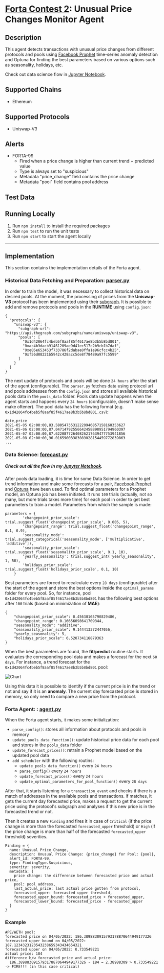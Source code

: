 # [Forta Contest 2](https://docs.forta.network/en/latest/contest6-forta/): Unusual Price Changes Monitor Agent

## Description

This agent detects transactions with unusual price changes from different protocols and pools using [Facebook Prophet](https://facebook.github.io/prophet/) time-series anomaly detection and Optuna for finding the best parameters based on various options such as seasonality, holidays, etc.

Check out data science flow in [Jupyter Notebook](https://github.com/zytfo/forta-unusual-price-change-agent/blob/main/anomaly-detection.ipynb). 

## Supported Chains

- Ethereum

## Supported Protocols

- Uniswap-V3

## Alerts

- FORTA-99
  - Fired when a price change is higher than current trend + predicted value
  - Type is always set to "suspicious"
  - Metadata "price_change" field contains the price change
  - Metadata "pool" field contains pool address

## Test Data

## Running Locally
1. Run `npm install` to install the required packages
2. Run `npm test` to run the unit tests
3. Run `npm start` to start the agent locally
---
## Implementation
This section contains the implementation details of the Forta agent.

### Historical Data Fetching and Preparation: [parser.py](https://github.com/zytfo/forta-unusual-price-change-agent/blob/main/src/parser.py)
In order to train the model, it was necessary to collect historical data on desired pools. At the moment, the processing of prices from the **Uniswap-V3** protocol has been implemented using their [subgraph](https://thegraph.com/hosted-service/subgraph/uniswap/uniswap-v3). It is possible to add and remove protocols and pools in the **RUNTIME** using `config.json`:
```
{
  "protocols": {
    "uniswap-v3": {
      "subgraph-url": "https://api.thegraph.com/subgraphs/name/uniswap/uniswap-v3",
      "pools": [
        "0x1d42064fc4beb5f8aaf85f4617ae8b3b5b8bd801",
        "0xac4b3dacb91461209ae9d41ec517c2b9cb1b7daf",
        "0xe05e653453f733786f2dabae0ffa1e96cfcc4b25",
        "0xf56d08221b5942c428acc5de8f78489a97fc5599"
      ]
    }
  }
}
```
The next update of protocols and pools will be done `24 hours` after the start of the agent (configurable).
The `parser.py` fetches data using protocol url and pools addresses from the `config.json` and stores all available historical pools data in the `pools_data` folder. Pools data update happens when the agent starts and happens every `24 hours` (configurable, doesn't make sense make oftener). The pool data has the following format (e.g. `0x1d42064fc4beb5f8aaf85f4617ae8b3b5b8bd801.csv`):
```
date,price
2021-05-05 02:00:00,83.58054735312220946857158160353627
2021-05-06 02:00:00,87.04714792556642458890951794960397
2021-05-07 02:00:00,87.62208772640826217639477753941856
2021-05-08 02:00:00,96.01659003383089028154459772839863
...
```

### Data Science: [forecast.py](https://github.com/zytfo/forta-unusual-price-change-agent/blob/main/src/forecast.py)
##### Check out all the flow in my [Jupyter Notebook](https://github.com/zytfo/forta-unusual-price-change-agent/blob/main/anomaly-detection.ipynb).
After pools data loading, it is time for some Data Science. In order to get trend information and make some forecasts for a pair, [Facebook Prophet](https://facebook.github.io/prophet/) and [Optuna](https://optuna.readthedocs.io/en/stable/faq.html) have been used.
To find optimal parameters for a Prophet model, an Optuna job has been initiated. It runs `100` trials (actually, not so many, but more trials takes more time) for each pool in order to get best parameters to train a model. Parameters from which the sample is made:
```
parameters = {
        'changepoint_prior_scale': trial.suggest_float('changepoint_prior_scale', 0.005, 5),
        'changepoint_range': trial.suggest_float('changepoint_range', 0.1, 0.9),
        'seasonality_mode': trial.suggest_categorical('seasonality_mode', ['multiplicative', 'additive']),
        'seasonality_prior_scale': trial.suggest_float('seasonality_prior_scale', 0.1, 10),
        'yearly_seasonality': trial.suggest_int('yearly_seasonality', 1, 50),
        'holidays_prior_scale': trial.suggest_float('holidays_prior_scale', 0.1, 10)
    }
```
Best parameters are forced to recalculate every `28 days` (configurable) after the start of the agent and store the best options inside the `optimal_params` folder for every pool.
So, for instance, pool `0x1d42064fc4beb5f8aaf85f4617ae8b3b5b8bd801` has the following best options after `100` trials (based on minimization of **MAE**):
```
{
    "changepoint_prior_scale": 0.45630165790829486, 
    "changepoint_range": 0.16656098641709344, 
    "seasonality_mode": "additive", 
    "seasonality_prior_scale": 9.144413372447056, 
    "yearly_seasonality": 5, 
    "holidays_prior_scale": 6.520734116879363
}
```
When the best parameters are found, the **fit**/**predict** routine starts. It evaluates the corresponding pool data and makes a forecast for the next `60 days`. For instance, a trend forecast for the `0x1d42064fc4beb5f8aaf85f4617ae8b3b5b8bd801` pool:

![Chart](https://github.com/zytfo/forta-unusual-price-change-agent/blob/main/blob/chart.png?raw=true)

Using this data it is possible to identify if the current price is in the trend or not and say if it is an **anomaly**. The current day forecasted price is stored in memory, so only need to compare a new price from the protocol.

### Forta Agent: : [agent.py](https://github.com/zytfo/forta-unusual-price-change-agent/blob/main/src/agent.py)
When the Forta agent starts, it makes some initialization:
- `parse_config()`: stores all information about protocols and pools in memory
- `update_pools_data_function()`: update historical price data for each pool and stores in the `pools_data` folder
- `update_forecast_prices()`: retrain a Prophet model based on the updated pool data
- `add scheduler` with the following routins:
    * `update_pools_data_function()` every `24 hours`
    * `parse_config()` every `24 hours`
    * `update_forecast_prices()` every `24 hours`
    * `update_optimal_parameters_for_pool_function()` every `28 days`

After that, it starts listening for a `transaction_event` and checks if there is a match of addresses in the available pools and transactions. If matches, it gets the current day forecasted price, makes a request to get the current price using the protocol's subgraph and analyses if this new price is in the forecasted trend or not. 

Then it creates a new `Finding` and fires it in case of `Critical` (if the price change is more than the forecasted `forecasted_upper` threshold) or `High` (if the price change is more than half of the forecasted `forecasted_upper` threshold) severities.

```
Finding = {
  name: Unusual Price Change,
  description: Unusual Price Change: {price_change} for Pool: {pool},
  alert_id: FORTA-99,
  type: FindingType.Suspicious,
  severity: severity,
  metadata: {
    price change: the difference between forecasted price and actual price,
    pool: pool address,
    last_actual_price: last actual price gotten from protocol,
    forecasted_upper: forecasted upper threshold,
    forecasted_upper_bound: forecasted_price + forecasted_upper,
    forecasted_lower_bound: forecasted_price - forecasted_upper
  }
}
```

### Example
```
APE/WETH pool:
forecasted price on 04/05/2022: 186.3898830915793178870644949177326
forecasted upper bound on 04/05/2022: 187.1234323123543238659343434654321
forecasted upper on 04/05/2022: 0.733549221
actual price: 184
difference b/w forecasted price and actual price: 
  186.3898830915793178870644949177326 - 184 = 2.38988309 > 0.733549221 -> FIRE!!! (in this case critical)
```